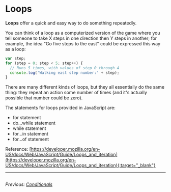 # Loops

**Loops** offer a quick and easy way to do something repeatedly.

You can think of a loop as a computerized version of the game where you tell someone to take X steps in one direction then Y steps in another; for example, the idea "Go five steps to the east" could be expressed this way as a loop:

```javascript
var step;
for (step = 0; step < 5; step++) {
  // Runs 5 times, with values of step 0 through 4
  console.log('Walking east step number:' + step);
}
```

There are many different kinds of loops, but they all essentially do the same thing: they repeat an action some number of times (and it's actually possible that number could be zero).

The statements for loops provided in JavaScript are:

- for statement
- do...while statement
- while statement
- for...in statement
- for...of statement

Reference: [https://developer.mozilla.org/en-US/docs/Web/JavaScript/Guide/Loops_and_iteration](https://developer.mozilla.org/en-US/docs/Web/JavaScript/Guide/Loops_and_iteration){:target="_blank"}

---
<div style="float: left">

<i>Previous: <a href="./3%20Conditionals">Conditionals<i>

</div>